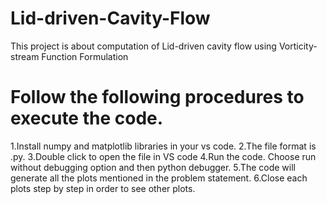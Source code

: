 # Lid-driven-Cavity-Flow
This project is about computation of Lid-driven cavity flow using Vorticity-stream Function Formulation

# Follow the following procedures to execute the code.

1.Install numpy and matplotlib libraries in your vs code.
2.The file format is .py.
3.Double click to open the file in VS code
4.Run the code. Choose run without debugging option and then python debugger.
5.The code will generate all the plots mentioned in the problem statement.
6.Close each plots step by step in order to see other plots.
